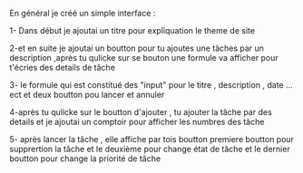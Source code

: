 En général je créé un simple interface : 

1- Dans début je ajoutai un titre pour expliquation le theme de site 


2-et en suite je ajoutai un boutton pour tu ajoutes une tâches par un description ,après tu qulicke sur se bouton une formule va afficher pour t'écries des details de tâche


3- le formule qui est constitué des "input" pour le titre , description , date ... ect et deux boutton pou lancer et annuler 

4-après tu qulicke sur le boutton d'ajouter , tu ajouter la tâche par des details et je ajoutai un comptoir pour afficher les numbres des tâche

5- après lancer la tâche , elle affiche par tois boutton premiere boutton pour supprertion la tâche et le deuxième pour change état de tâche et le dernier boutton pour change la priorité de tâche




